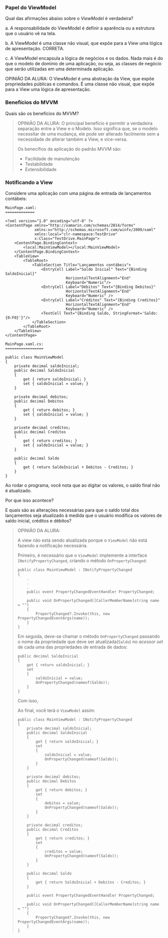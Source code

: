 ﻿### Papel do ViewModel ###

Qual das afirmações abaixo sobre o _ViewModel_ é verdadeira?

a. A responsabilidade do ViewModel é definir a aparência ou a estrutura
 que o usuário vê na tela.

b. A ViewModel é uma classe não visual, que expõe para a View uma 
lógica de apresentação.
CORRETA.

c. A ViewModel encapsula a lógica de negócios e os dados. 
Nada mais é do que o modelo de domínio de uma aplicação, ou 
seja, as classes de negócio que serão utilizadas em uma determinada 
aplicação.

OPINIÃO DA ALURA:
O ViewModel é uma abstração da View, que expõe propriedades públicas 
e comandos. É uma classe não visual, que expõe para a View uma 
lógica de apresentação.

### Benefícios do MVVM ###

Quais são os benefícios do MVVM?

> OPINIÃO DA ALURA:
> O principal benefício é permitir a verdadeira separação entre a View e
> o Modelo. Isso significa que, se o modelo necessitar de uma mudança, ele
> pode ser alterado facilmente sem a necessidade de alterar também a View,
> e vice-versa.
> 
> Os benecífios da aplicação do padrão MVVM são:
> 
> - Facilidade de manutenção
> - Testabilidade
> - Extensibilidade

### Notificando a View ###

Considere uma aplicação com uma página de entrada de lançamentos
contábeis:

```
MainPage.xaml:
=============

<?xml version="1.0" encoding="utf-8" ?>
<ContentPage xmlns="http://xamarin.com/schemas/2014/forms"
             xmlns:x="http://schemas.microsoft.com/winfx/2009/xaml"
             xmlns:local="clr-namespace:TestDrive"
             x:Class="TestDrive.MainPage">
    <ContentPage.BindingContext>
        <local:MainViewModel></local:MainViewModel>
    </ContentPage.BindingContext>
    <TableView>
        <TableRoot>
            <TableSection Title="Lançamentos contábeis">
                <EntryCell Label="Saldo Inicial" Text="{Binding SaldoInicial}" 
                           HorizontalTextAlignment="End"
                           Keyboard="Numeric"/>
                <EntryCell Label="Débitos" Text="{Binding Debitos}" 
                           HorizontalTextAlignment="End"
                           Keyboard="Numeric" />
                <EntryCell Label="Créditos" Text="{Binding Creditos}" 
                           HorizontalTextAlignment="End"
                           Keyboard="Numeric" />
                <TextCell Text="{Binding Saldo, StringFormat='Saldo: {0:F0}'}"/>
            </TableSection>
        </TableRoot>
    </TableView>
</ContentPage>

MainPage.xaml.cs:
=================

public class MainViewModel
{
    private decimal saldoInicial;
    public decimal SaldoInicial
    {
        get { return saldoInicial; }
        set { saldoInicial = value; }
    }

    private decimal debitos;
    public decimal Debitos
    {
        get { return debitos; }
        set { saldoInicial = value; }
    }

    private decimal creditos;
    public decimal Creditos
    {
        get { return creditos; }
        set { saldoInicial = value; }
    }

    public decimal Saldo
    {
        get { return SaldoInicial + Debitos - Creditos; }
    }
}

```

Ao rodar o programa, você nota que ao digitar os valores, o saldo final
não é atualizado.

Por que isso acontece?

E quais são as alterações necessárias para que o saldo total dos lançamentos
seja atualizado à medida que o usuário modifica os valores de saldo inicial,
créditos e débitos?

> OPINIÃO DA ALURA:
> 
> A view não está sendo atualizada porque o `ViewModel` não está
> fazendo a notificação necessária.
> 
> Primeiro, é necessário que o `ViewModel` implemente a interface
> `INotifyPropertyChanged`, criando o método `OnPropertyChanged`:
> 
> ```
> public class MainViewModel : INotifyPropertyChanged
> {
>     .
>     .
>     .
>     public event PropertyChangedEventHandler PropertyChanged;
> 
>     public void OnPropertyChanged([CallerMemberName]string name = "")
>     {
>         PropertyChanged?.Invoke(this, new PropertyChangedEventArgs(name));
>     }
> }
> ```
> 
> Em seguida, deve-se chamar o método `OnPropertyChanged` passando
> o nome da propriedade que deve ser atualizada(`Saldo`) no _acessor set_ 
> de cada uma das propriedades de entrada de dados:
> 
> ```
> public decimal SaldoInicial
> {
>     get { return saldoInicial; }
>     set
>     {
>         saldoInicial = value;                
>         OnPropertyChanged(nameof(Saldo));
>     }
> }
> ```
> 
> Com isso, 
> 
> Ao final, você terá o `ViewModel` assim:
> 
> ```
> public class MainViewModel : INotifyPropertyChanged
> {
>     private decimal saldoInicial;
>     public decimal SaldoInicial
>     {
>         get { return saldoInicial; }
>         set
>         {
>             saldoInicial = value;                
>             OnPropertyChanged(nameof(Saldo));
>         }
>     }
> 
>     private decimal debitos;
>     public decimal Debitos
>     {
>         get { return debitos; }
>         set
>         {
>             debitos = value;                
>             OnPropertyChanged(nameof(Saldo));
>         }
>     }
> 
>     private decimal creditos;
>     public decimal Creditos
>     {
>         get { return creditos; }
>         set
>         {
>             creditos = value;                
>             OnPropertyChanged(nameof(Saldo));
>         }
>     }
> 
>     public decimal Saldo
>     {
>         get { return SaldoInicial + Debitos - Creditos; }
>     }
> 
>     public event PropertyChangedEventHandler PropertyChanged;
> 
>     public void OnPropertyChanged([CallerMemberName]string name = "")
>     {
>         PropertyChanged?.Invoke(this, new PropertyChangedEventArgs(name));
>     }
> }
> ```